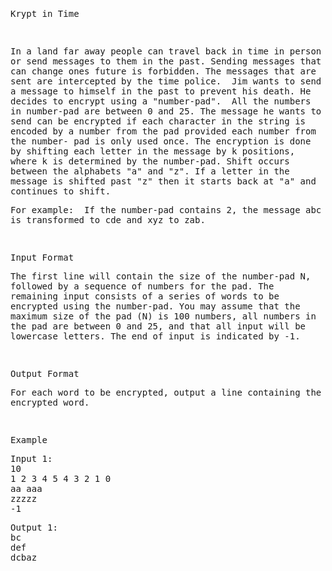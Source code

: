 <pre><span style="white-space: normal;"><p>Krypt in Time</p>
<p>&nbsp;</p>
<p>In a land far away people can travel back in time in person or send messages to them in the past. Sending messages that can change ones future is forbidden. The messages that are sent are intercepted by the time police.&nbsp; Jim wants to send a message to himself in the past to prevent his death. He decides to encrypt using a "number-pad".&nbsp; All the numbers in number-pad are between 0 and 25. The message he wants to send can be encrypted if each character in the string is encoded by a number from the pad provided each number from the number- pad is only used once. The encryption is done by shifting each letter in the message by k positions, where k is determined by the number-pad. Shift occurs between the alphabets "a" and "z". If a letter in the message is shifted past "z" then it starts back at "a" and continues to shift.</p>
<p>For example:&nbsp; If the number-pad contains 2, the message abc is transformed to cde and xyz to zab.</p>
<p>&nbsp;</p>
<p>Input Format</p>
<p>The first line will contain the size of the number-pad N, followed by a sequence of numbers for the pad. The remaining input consists of a series of words to be encrypted using the number-pad. You may assume that the maximum size of the pad (N) is 100 numbers, all numbers in the pad are between 0 and 25, and that all input will be lowercase letters. The end of input is indicated by -1.</p>
<p>&nbsp;</p>
<p>Output Format</p>
<p>For each word to be encrypted, output a line containing the encrypted word.</p>
<p>&nbsp;</p>
<p>Example</p>
<p>Input 1:<br>
10<br>
1 2 3 4 5 4 3 2 1 0<br>
aa aaa<br>
zzzzz<br>-1</p><p>
Output 1:<br>
bc<br>
def<br>
dcbaz</p></span></pre>